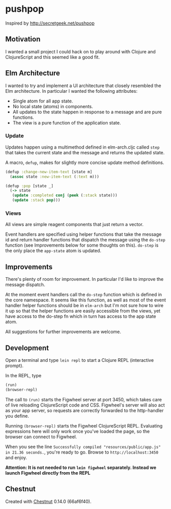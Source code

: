 # pushpop

Inspired by http://secretgeek.net/pushpop

## Motivation

I wanted a small project I could hack on to play around with Clojure and ClojureScript and this seemed like a good fit.

## Elm Architecture

I wanted to try and implement a UI architecture that closely resembled the Elm architecture. In particular I wanted the following attributes:

 * Single atom for all app state.
 * No local state (atoms) in components.
 * All updates to the state happen in response to a message and are pure functions.
 * The view is a pure function of the application state.

### Update
Updates happen using a multimethod defined in elm-arch.cljc called `step` that takes the current state and the message and returns the updated state.

A macro, `defup`, makes for slightly more concise update method definitions.

```clojure
(defup :change-new-item-text [state m]
  (assoc state :new-item-text (:text m)))

(defup :pop [state _]
  (-> state
   (update :completed conj (peek (:stack state)))
   (update :stack pop)))
```

### Views

All views are simple reagent components that just return a vector.

Event handlers are specified using helper functions that take the message id and return handler functions that dispatch the message using the `do-step` function (see Improvements below for some thoughts on this). `do-step` is the only place the `app-state` atom is updated.


## Improvements

There's plenty of room for improvement. In particular I'd like to improve the message dispatch.

At the moment event handlers call the `do-step` function which is defined in the core namespace. It seems like this function, as well as most of the event handler helper functions should be in `elm-arch` but I'm not sure how to wire it up so that the helper functions are easily accessible from the views, yet have access to the do-step fn which in turn has access to the app state atom.

All suggestions for further improvements are welcome.

## Development

Open a terminal and type `lein repl` to start a Clojure REPL
(interactive prompt).

In the REPL, type

```clojure
(run)
(browser-repl)
```

The call to `(run)` starts the Figwheel server at port 3450, which takes care of
live reloading ClojureScript code and CSS. Figwheel's server will also act as
your app server, so requests are correctly forwarded to the http-handler you
define.

Running `(browser-repl)` starts the Figwheel ClojureScript REPL. Evaluating
expressions here will only work once you've loaded the page, so the browser can
connect to Figwheel.

When you see the line `Successfully compiled "resources/public/app.js" in 21.36
seconds.`, you're ready to go. Browse to `http://localhost:3450` and enjoy.

**Attention: It is not needed to run `lein figwheel` separately. Instead we
launch Figwheel directly from the REPL**


## Chestnut

Created with [Chestnut](http://plexus.github.io/chestnut/) 0.14.0 (66af6f40).
